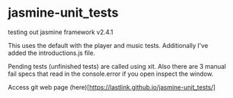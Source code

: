 # jasmine-unit_tests
testing out jasmine framework v2.4.1

This uses the default with the player and music tests. Additionally I've added the introductions.js file.

Pending tests (unfinished tests) are called using xit. Also there are 3 manual fail specs that read in the console.error if you open inspect the window.

Access git web page (here)[https://lastlink.github.io/jasmine-unit_tests/]
